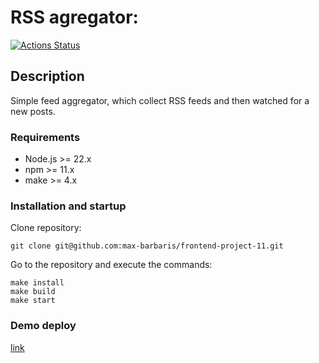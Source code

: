 # RSS agregator:
[![Actions Status](https://github.com/max-barbaris/frontend-project-11/actions/workflows/hexlet-check.yml/badge.svg)](https://github.com/max-barbaris/frontend-project-11/actions)

## Description
Simple feed aggregator, which collect RSS feeds and then watched for a new posts.

### Requirements

- Node.js >= 22.x
- npm >= 11.x
- make >= 4.x

### Installation and startup

Clone repository:
```
git clone git@github.com:max-barbaris/frontend-project-11.git
```

Go to the repository and execute the commands:
```
make install
make build
make start
```

### Demo deploy

[link](https://frontend-project-11-weld-two.vercel.app/)